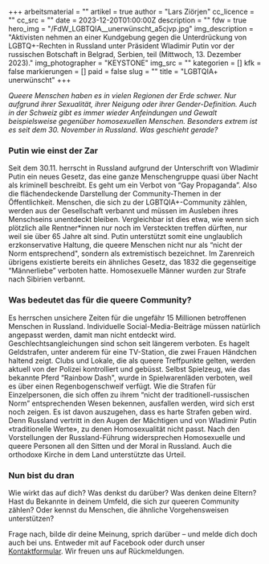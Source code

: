 +++
arbeitsmaterial = ""
artikel = true
author = "Lars Ziörjen"
cc_licence = ""
cc_src = ""
date = 2023-12-20T01:00:00Z
description = ""
fdw = true
hero_img = "/FdW_LGBTQIA__unerwünscht_a5cjvp.jpg"
img_description = "Aktivisten nehmen an einer Kundgebung gegen die Unterdrückung von LGBTQ+-Rechten in Russland unter Präsident Wladimir Putin vor der russischen Botschaft in Belgrad, Serbien, teil (Mittwoch, 13. Dezember 2023)."
img_photographer = "KEYSTONE"
img_src = ""
kategorien = []
kfk = false
markierungen = []
paid = false
slug = ""
title = "LGBTQIA+ unerwünscht"
+++

_Queere Menschen haben es in vielen Regionen der Erde schwer. Nur aufgrund ihrer Sexualität, ihrer Neigung oder ihrer Gender-Definition. Auch in der Schweiz gibt es immer wieder Anfeindungen und Gewalt beispielsweise gegenüber homosexuellen Menschen. Besonders extrem ist es seit dem 30. November in Russland. Was geschieht gerade?_

### Putin wie einst der Zar

Seit dem 30.11. herrscht in Russland aufgrund der Unterschrift von Wladimir Putin ein neues Gesetz, das eine ganze Menschengruppe quasi über Nacht als kriminell beschreibt. Es geht um ein Verbot von “Gay Propaganda”. Also die flächendeckende Darstellung der Community-Themen in der Öffentlichkeit. Menschen, die sich zu der LGBTQIA+-Community zählen, werden aus der Gesellschaft verbannt und müssen im Ausleben ihres Menschseins unentdeckt bleiben. Vergleichbar ist dies etwa, wie wenn sich plötzlich alle Rentner*innen nur noch im Versteckten treffen dürften, nur weil sie über 65 Jahre alt sind. Putin unterstützt somit eine unglaublich erzkonservative Haltung, die queere Menschen nicht nur als “nicht der Norm entsprechend", sondern als extremistisch bezeichnet. Im Zarenreich übrigens existierte bereits ein ähnliches Gesetz, das 1832 die gegenseitige “Männerliebe” verboten hatte. Homosexuelle Männer wurden zur Strafe nach Sibirien verbannt.     

### Was bedeutet das für die queere Community?

Es herrschen unsichere Zeiten für die ungefähr 15 Millionen betroffenen Menschen in Russland. Individuelle Social-Media-Beiträge müssen natürlich angepasst werden, damit man nicht entdeckt wird. Geschlechtsangleichungen sind schon seit längerem verboten. Es hagelt Geldstrafen, unter anderem für eine TV-Station, die zwei Frauen Händchen haltend zeigt. Clubs und Lokale, die als queere Treffpunkte gelten, werden aktuell von der Polizei kontrolliert und gebüsst. Selbst Spielzeug, wie das bekannte Pferd “Rainbow Dash", wurde in Spielwarenläden verboten, weil es über einen Regenbogenschweif verfügt. Wie die Strafen für Einzelpersonen, die sich offen zu ihrem “nicht der traditionell-russischen Norm” entsprechenden Wesen bekennen, ausfallen werden, wird sich erst noch zeigen. Es ist davon auszugehen, dass es harte Strafen geben wird. Denn Russland vertritt in den Augen der Mächtigen und von Wladimir Putin «traditionelle Werte», zu denen Homosexualität nicht passt. Nach den Vorstellungen der Russland-Führung widersprechen Homosexuelle und queere Personen all den Sitten und der Moral in Russland. Auch die orthodoxe Kirche in dem Land unterstützte das Urteil.

### Nun bist du dran

Wie wirkt das auf dich? Was denkst du darüber? Was denken deine Eltern? Hast du Bekannte in deinem Umfeld, die sich zur queeren Community zählen? Oder kennst du Menschen, die ähnliche Vorgehensweisen unterstützen?

Frage nach, bilde dir deine Meinung, sprich darüber – und melde dich doch auch bei uns. Entweder mit auf Facebook oder durch unser [Kontaktformular](https://www.chinderzytig.ch/kontakt/). Wir freuen uns auf Rückmeldungen.
